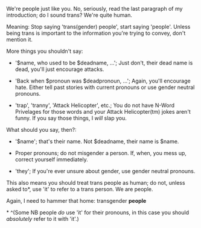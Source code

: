 We're people just like you.
No, seriously, read the last paragraph of my introduction;
do I sound trans?
We're quite human.

Meaning: Stop saying 'trans(gender) people', start saying 'people'. 
Unless being trans is important to the information you're trying to convey, don't mention it.

More things you shouldn't say:

+ '$name, who used to be $deadname, ...'; Just don't, their dead name is dead, you'll just encourage attacks.

+ 'Back when $pronoun was $deadpronoun, ...'; Again, you'll encourage hate. Either tell past stories with current pronouns or use gender neutral pronouns.

+ 'trap', 'tranny', 'Attack Helicopter', etc.; You do not have N-Word Privelages for those words and your Attack Helicopter(tm) jokes aren't funny. If you say those things, I *will* slap you.

What should you say, then?:

+ '$name'; that's their name. Not $deadname, their name is $name.

+ Proper pronouns; do not misgender a person. If, when, you mess up, correct yourself immediately.

+ 'they'; If you're ever unsure about gender, use gender neutral pronouns.

This also means you should treat trans people as human;
do not, unless asked to\*, use 'it' to refer to a trans person.
We are people.

Again, I need to hammer that home: transgender **people**

\* ^(Some NB people *do* use 'it' for their pronouns, in this case you should *absolutely* refer to it with 'it'.)
